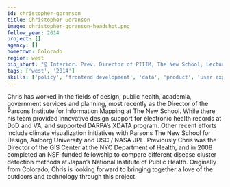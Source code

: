 ```yaml
---
id: christopher-goranson
title: Christopher Goranson
image: christopher-goranson-headshot.png
fellow_year: 2014
project: []
agency: []
hometown: Colorado
region: west
bio_short: "@ Interior. Prev. Director of PIIIM, The New School, Lecturer at Mt. Sinai School of Medicine, Director of GIS Center at NYC Dept Health."
tags: ['west', '2014']
skills: ['policy', 'frontend development', 'data', 'product', 'user experience', 'business development', 'design']
---
```


Chris has worked in the fields of design, public health, academia, government services and planning, most recently as the Director of the Parsons Institute for Information Mapping at The New School. While there his team provided innovative design support for electronic health records at DoD and VA, and supported DARPA’s XDATA program. Other recent efforts include climate visualization initiatives with Parsons The New School for Design, Aalborg University and USC / NASA JPL. Previously Chris was the Director of the GIS Center at the NYC Department of Health, and in 2008 completed an NSF-funded fellowship to compare different disease cluster detection methods at Japan’s National Institute of Public Health. Originally from Colorado, Chris is looking forward to bringing together a love of the outdoors and technology through this project.
